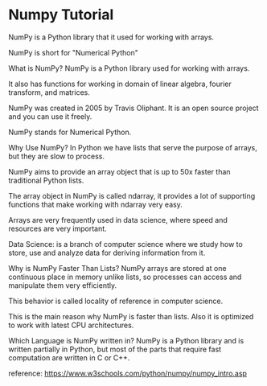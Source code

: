 # Numpy Tutorial

NumPy is a Python library that it used for working with arrays.

NumPy is short for "Numerical Python"

What is NumPy?
NumPy is a Python library used for working with arrays.

It also has functions for working in domain of linear algebra, fourier transform, and matrices.

NumPy was created in 2005 by Travis Oliphant. It is an open source project and you can use it freely.

NumPy stands for Numerical Python.

Why Use NumPy?
In Python we have lists that serve the purpose of arrays, but they are slow to process.

NumPy aims to provide an array object that is up to 50x faster than traditional Python lists.

The array object in NumPy is called ndarray, it provides a lot of supporting functions that make working with ndarray very easy.

Arrays are very frequently used in data science, where speed and resources are very important.

Data Science: is a branch of computer science where we study how to store, use and analyze data for deriving information from it.

Why is NumPy Faster Than Lists?
NumPy arrays are stored at one continuous place in memory unlike lists, so processes can access and manipulate them very efficiently.

This behavior is called locality of reference in computer science.

This is the main reason why NumPy is faster than lists. Also it is optimized to work with latest CPU architectures.

Which Language is NumPy written in?
NumPy is a Python library and is written partially in Python, but most of the parts that require fast computation are written in C or C++.

reference:
https://www.w3schools.com/python/numpy/numpy_intro.asp
